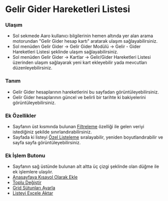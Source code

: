 
# Gelir Gider Hareketleri Listesi

### Ulaşım 

- Sol sekmede Aaro kullanıcı bilgilerinin hemen altında yer alan arama motorundan "Gelir Gider hesap kartı" aratarak ulaşım sağlayabilirsiniz.
- Sol menüden Gelir Gider -> Gelir Gider Modülü -> Gelir - Gider Hareketleri Listesi şeklinde ulaşım sağlayabilirsiniz. 
- Sol menüden Gelir Gider -> Kartlar -> Gelir/Gider Hareketleri Listesi üzerinden ulaşım sağlayarak yeni kart ekleyebilir yada mevcutları düzenleyebilirsiniz.

### Tanım 

- Gelir Gider hesaplarının hareketlerini bu sayfadan görüntüleyebilirsiniz.
- Gelir Gider hesaplarının güncel ve belirli bir tarihte ki bakiyelerini görüntüleyebilirsiniz.

### Ek Özellikler 

- Sayfanın üst kısmında bulunan [Filtreleme](/TemelOzellikler/SayfaKisitlari.md  "Filtreleme") özelliği ile gelen veriyi istediğiniz şekilde sınırlandırabilirsiniz.
- Sayfada ki listeyi [Özel Listeleme](/TemelOzellikler/ListeNesnesi.md  "Özel Listeleme") sıralayabilir, yeniden boyutlandırabilir ve sayfa sayfa görüntüleyebilirsiniz.

### Ek İşlem Butonu

- Sayfanın sağ üstünde bulunan alt altta üç çizgi şeklinde olan düğme ile ek işlemlere ulaşılır.
- [Anasayfaya Kısayol Olarak Ekle](/TemelOzellikler/KisaYollaraEkleme.md "Anasayfaya Kısayol Olarak Ekle")
- [Toplu Değiştir](/TemelOzellikler/TopluDegistir.md "Toplu Değiştir")
- [Grid Sütunları Ayarla](/TemelOzellikler/GridSutunAyarlari.md "Grid Sütunları Ayarla")
- [Listeyi Excele Aktar](/TemelOzellikler/ListeyiExceleAktar.md "Listeyi Excele Aktar")


